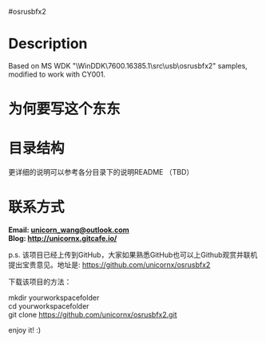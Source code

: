 #osrusbfx2

# Description

Based on MS WDK "\WinDDK\7600.16385.1\src\usb\osrusbfx2" samples, modified to work with CY001.

# 为何要写这个东东

# 目录结构

更详细的说明可以参考各分目录下的说明README （TBD）

# 联系方式
**Email: unicorn_wang@outlook.com**  
**Blog:  http://unicornx.gitcafe.io/**

p.s. 该项目已经上传到GitHub，大家如果熟悉GitHub也可以上Github观赏并联机提出宝贵意见。地址是: https://github.com/unicornx/osrusbfx2

下载该项目的方法：

mkdir yourworkspacefolder  
cd yourworkspacefolder  
git clone https://github.com/unicornx/osrusbfx2.git

enjoy it! :)

    
      


 